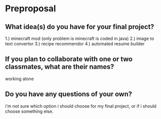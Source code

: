 # Preproposal

## What idea(s) do you have for your final project?

1.) minecraft mod (only problem is minecraft is coded in java)
2.) image to text convertor
3.) recipe recommendor
4.) automated resume builder

## If you plan to collaborate with one or two classmates, what are their names?

working alone

## Do you have any questions of your own?

i'm not sure which option i should choose for my final project, or if i should choose something else.
